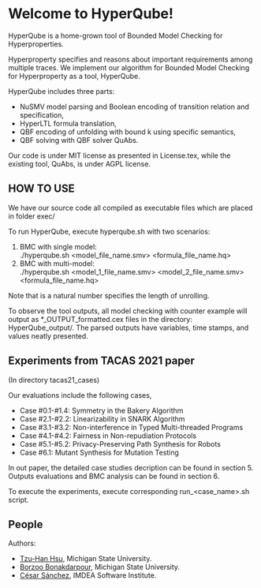 # Welcome to HyperQube!

HyperQube is a home-grown tool of Bounded Model Checking for Hyperproperties. 


Hyperproperty specifies and reasons about important requirements among multiple traces. 
We implement our algorithm for Bounded Model Checking for Hyperproperty as a tool, HyperQube.

HyperQube includes three parts: 
- NuSMV model parsing and Boolean encoding of transition relation and specification,
- HyperLTL formula translation, 
- QBF encoding of unfolding with bound k using specific semantics, 
- QBF solving with QBF solver QuAbs.  
	
Our code is under MIT license as presented in License.tex, 
while the existing tool, QuAbs, is under AGPL license.  
 


## HOW TO USE 
We have our source code all compiled as executable files which are placed in folder exec/

To run HyperQube, execute hyperqube.sh with two scenarios:

   1. BMC with single model:<br/>
	./hyperqube.sh <model_file_name.smv> <formula_file_name.hq> <k> <br/>
   2. BMC with multi-model:<br/>
	./hyperqube.sh <model_1_file_name.smv> <model_2_file_name.smv> <formula_file_name.hq> <k> <br/>

Note that <k> is a natural number specifies the length of unrolling.


To observe the tool outputs, all model checking with counter example will output as *_OUTPUT_formatted.cex files in the directory: HyperQube_output/. The parsed outputs have variables, time stamps, and values neatly presented.



## Experiments from TACAS 2021 paper 
(In directory tacas21_cases)

Our evaluations include the following cases,<br/>
- Case #0.1-#1.4: Symmetry in the Bakery Algorithm<br/>
- Case #2.1-#2.2: Linearizability in SNARK Algorithm<br/>
- Case #3.1-#3.2: Non-interference in Typed Multi-threaded Programs<br/>
- Case #4.1-#4.2: Fairness in Non-repudiation Protocols<br/>
- Case #5.1-#5.2: Privacy-Preserving Path Synthesis for Robots<br/>
- Case #6.1: Mutant Synthesis for Mutation Testing<br/>

In out paper, the detailed case studies decription can be found in section 5.
Outputs evaluations and BMC analysis can be found in section 6. 

To execute the experiments, execute corresponding run_<case_name>.sh script.


## People
Authors:
- [Tzu-Han Hsu](https://tzuhancs.github.io/), Michigan State University. 
- [Borzoo Bonakdarpour](http://www.cse.msu.edu/~borzoo/), Michigan State University.
- [César Sánchez](https://software.imdea.org/~cesar/), IMDEA Software Institute.

